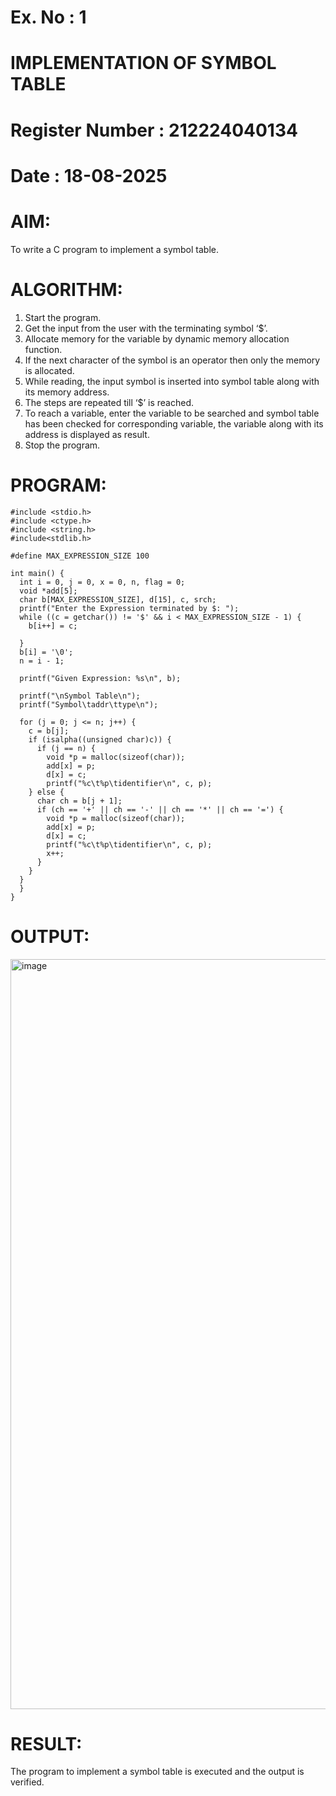 # Ex. No : 1

# IMPLEMENTATION OF SYMBOL TABLE

# Register Number : 212224040134

# Date : 18-08-2025

# AIM:

To write a C program to implement a symbol table.

# ALGORITHM:

1. Start the program.
2. Get the input from the user with the terminating symbol ‘$’.
3. Allocate memory for the variable by dynamic memory allocation function.
4. If the next character of the symbol is an operator then only the memory is allocated.
5. While reading, the input symbol is inserted into symbol table along with its memory address.
6. The steps are repeated till ‘$’ is reached.
7. To reach a variable, enter the variable to be searched and symbol table has been checked for corresponding variable, the variable along with its address is displayed as result.
8. Stop the program.

# PROGRAM:
~~~
#include <stdio.h> 
#include <ctype.h> 
#include <string.h>
#include<stdlib.h>

#define MAX_EXPRESSION_SIZE 100

int main() {
  int i = 0, j = 0, x = 0, n, flag = 0; 
  void *add[5];
  char b[MAX_EXPRESSION_SIZE], d[15], c, srch;
  printf("Enter the Expression terminated by $: ");
  while ((c = getchar()) != '$' && i < MAX_EXPRESSION_SIZE - 1) { 
    b[i++] = c;
     
  }
  b[i] = '\0'; 
  n = i - 1;

  printf("Given Expression: %s\n", b);

  printf("\nSymbol Table\n");
  printf("Symbol\taddr\ttype\n");

  for (j = 0; j <= n; j++) {
    c = b[j];
    if (isalpha((unsigned char)c)) {
      if (j == n) {
        void *p = malloc(sizeof(char)); 
        add[x] = p;
        d[x] = c;
        printf("%c\t%p\tidentifier\n", c, p);
    } else {
      char ch = b[j + 1];
      if (ch == '+' || ch == '-' || ch == '*' || ch == '=') {
        void *p = malloc(sizeof(char));
        add[x] = p;
        d[x] = c;
        printf("%c\t%p\tidentifier\n", c, p);
        x++;
      }
    }
  }
  }
}
~~~
# OUTPUT:

<img width="1920" height="1200" alt="image" src="https://github.com/user-attachments/assets/8485bdce-3cd9-4f58-9704-a6a73ae8e24f" />


# RESULT:

The program to implement a symbol table is executed and the output is verified.
